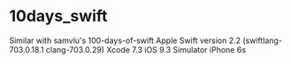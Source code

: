 # 10days_swift
Similar with samvlu's 100-days-of-swift 
Apple Swift version 2.2 (swiftlang-703.0.18.1 clang-703.0.29)
Xcode 7.3
iOS 9.3
Simulator iPhone 6s
